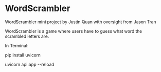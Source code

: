 # WordScrambler
WordScrambler mini project by Justin Quan with oversight from Jason Tran

WordScrambler is a game where users have to guess what word the scrambled letters are.

In Terminal: 

pip install uvicorn 

uvicorn api:app --reload

